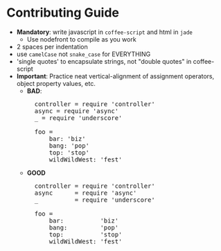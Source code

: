 Contributing Guide
==================

- <b>Mandatory</b>: write javascript in `coffee-script` and html in `jade`
    - Use nodefront to compile as you work
- 2 spaces per indentation
- use `camelCase` not `snake_case` for EVERYTHING
- 'single quotes' to encapsulate strings, not "double quotes" in coffee-script
- <b>Important</b>: Practice neat vertical-alignment of assignment operators, object property values, etc.
  - <b>BAD</b>:
    <pre>
      controller = require 'controller'
      async = require 'async'
      _ = require 'underscore'

      foo = 
          bar: 'biz'
          bang: 'pop'
          top: 'stop'
          wildWildWest: 'fest'
    </pre>
  - <b>GOOD</b>
    <pre>
      controller = require 'controller'
      async      = require 'async'
      _          = require 'underscore'

      foo = 
          bar:          'biz'
          bang:         'pop'
          top:          'stop'
          wildWildWest: 'fest'
    </pre>
